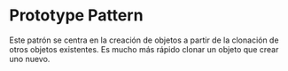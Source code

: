 # Prototype Pattern
Este patrón se centra en la creación de objetos a partir de la clonación de otros objetos existentes.
Es mucho más rápido clonar un objeto que crear uno nuevo.
